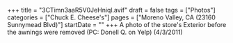 +++
title = "3CTimn3aaR5V0JeHniql.avif"
draft = false
tags = ["Photos"]
categories = ["Chuck E. Cheese's"]
pages = ["Moreno Valley, CA (23160 Sunnymead Blvd)"]
startDate = ""
+++
A photo of the store's Exterior before the awnings were removed (PC: Donell Q. on Yelp) (4/3/2011)

